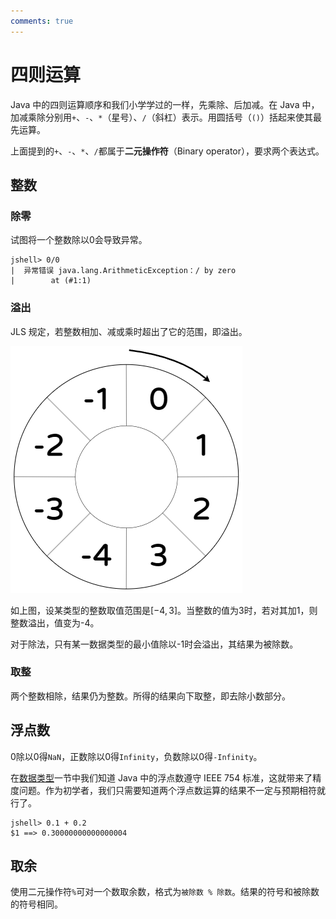 ```yaml
---
comments: true
---
```


# 四则运算

Java 中的四则运算顺序和我们小学学过的一样，先乘除、后加减。在 Java 中，加减乘除分别用`+`、`-`、`*`（星号）、`/`（斜杠）表示。用圆括号（`()`）括起来使其最先运算。

上面提到的`+`、`-`、`*`、`/`都属于**二元操作符**（Binary operator），要求两个表达式。

## 整数

### 除零

试图将一个整数除以0会导致异常。

```
jshell> 0/0
|  异常错误 java.lang.ArithmeticException：/ by zero
|        at (#1:1)
```

### 溢出

JLS 规定，若整数相加、减或乘时超出了它的范围，即溢出。

![overflow-circle](img/overflow.png)

如上图，设某类型的整数取值范围是$[-4, 3]$。当整数的值为3时，若对其加1，则整数溢出，值变为-4。

对于除法，只有某一数据类型的最小值除以-1时会溢出，其结果为被除数。

### 取整

两个整数相除，结果仍为整数。所得的结果向下取整，即去除小数部分。

## 浮点数

0除以0得`NaN`，正数除以0得`Infinity`，负数除以0得`-Infinity`。

在[数据类型](../datatype.md)一节中我们知道 Java 中的浮点数遵守 IEEE 754 标准，这就带来了精度问题。作为初学者，我们只需要知道两个浮点数运算的结果不一定与预期相符就行了。

```
jshell> 0.1 + 0.2
$1 ==> 0.30000000000000004
```

## 取余

使用二元操作符`%`可对一个数取余数，格式为`被除数 % 除数`。结果的符号和被除数的符号相同。
